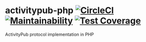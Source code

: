 # activitypub-php [![CircleCI](https://circleci.com/gh/evan-duncan/activitypub-php/tree/master.svg?style=svg)](https://circleci.com/gh/evan-duncan/activitypub-php/tree/master) [![Maintainability](https://api.codeclimate.com/v1/badges/88eebcf8f616e8420bf7/maintainability)](https://codeclimate.com/github/evan-duncan/activitypub-php/maintainability) [![Test Coverage](https://api.codeclimate.com/v1/badges/88eebcf8f616e8420bf7/test_coverage)](https://codeclimate.com/github/evan-duncan/activitypub-php/test_coverage)

ActivityPub protocol implementation in PHP
